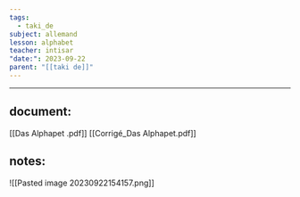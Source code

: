 ```yaml
---
tags:
  - taki_de
subject: allemand
lesson: alphabet
teacher: intisar
"date:": 2023-09-22
parent: "[[taki de]]"
---
```


---
## document:
[[Das Alphapet .pdf]]
[[Corrigé_Das Alphapet.pdf]]
## notes:
![[Pasted image 20230922154157.png]]